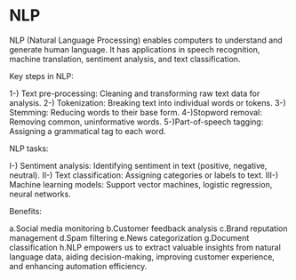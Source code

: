 # NLP

NLP (Natural Language Processing) enables computers to understand and generate human language. It has applications in speech recognition, machine translation, sentiment analysis, and text classification.

Key steps in NLP:

1-) Text pre-processing: Cleaning and transforming raw text data for analysis.
2-) Tokenization: Breaking text into individual words or tokens.
3-) Stemming: Reducing words to their base form.
4-)Stopword removal: Removing common, uninformative words.
5-)Part-of-speech tagging: Assigning a grammatical tag to each word.

NLP tasks:

I-) Sentiment analysis: Identifying sentiment in text (positive, negative, neutral).
II-) Text classification: Assigning categories or labels to text.
III-) Machine learning models: Support vector machines, logistic regression, neural networks.

Benefits:

a.Social media monitoring
b.Customer feedback analysis
c.Brand reputation management
d.Spam filtering
e.News categorization
g.Document classification
h.NLP empowers us to extract valuable insights from natural language data, aiding decision-making, improving customer experience, and enhancing automation efficiency.

